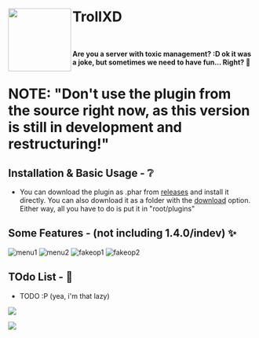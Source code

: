 <h1>TrollXD<img src="https://raw.githubusercontent.com/nxpinhum5326/TrollXD/main/troll_face.png" height="128" width="128" align="left" alt=""></h1><br>

<b>Are you a server with toxic management? :D ok it was a joke, but sometimes we need to have fun... Right? 🤡</b>

# **NOTE**: "Don't use the plugin from the source right now, as this version is still in development and restructuring!"

## Installation & Basic Usage - ❔
* You can download the plugin as .phar from [releases](https://github.com/nxpinhum5326/TrollXD/releases) and install it directly. You can also download it as a folder with the [download](https://github.com/nxpinhum5326/TrollXD/archive/refs/heads/main.zip) option. Either way, all you have to do is put it in "root/plugins"
<!--
* If you want to add your language: (both options)
  * Open the "..../plugins/TrollXD/resources/langs" & "..../plugin_data/TrollXD/langs" folder and create the language file you want to add (e.g. "de.json") and then you can add your own language based on an existing one!
	You can also open a ["pull request"](https://github.com/nxpinhum5326/TrollXD/pulls) if you want to contribute and share your language with other users! <br>
    Also remember to change the "language" parameter in "config.yml" to the filename of the new language. And add the new language to the "languages" parameter. -->
## Some Features - (not including 1.4.0/indev) ✨
![menu1](https://raw.githubusercontent.com/nxpinhum5326/TrollXD/main/images/menu1.png)
![menu2](https://raw.githubusercontent.com/nxpinhum5326/TrollXD/main/images/menu2.png)
![fakeop1](https://raw.githubusercontent.com/nxpinhum5326/TrollXD/main/images/fakeop_ingame.png)
![fakeop2](https://raw.githubusercontent.com/nxpinhum5326/TrollXD/main/images/fakeop_discord.png)

## TOdo List - 📝
- TODO :P (yea, i'm that lazy)

[![](https://poggit.pmmp.io/shield.state/TrollXD)](https://poggit.pmmp.io/p/TrollXD)

[![](https://poggit.pmmp.io/shield.dl.total/TrollXD)](https://poggit.pmmp.io/p/TrollXD)
